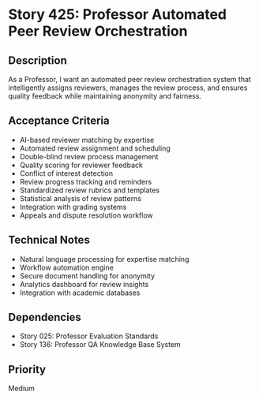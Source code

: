 # Story 425: Professor Automated Peer Review Orchestration

## Description
As a Professor, I want an automated peer review orchestration system that intelligently assigns reviewers, manages the review process, and ensures quality feedback while maintaining anonymity and fairness.

## Acceptance Criteria
- AI-based reviewer matching by expertise
- Automated review assignment and scheduling
- Double-blind review process management
- Quality scoring for reviewer feedback
- Conflict of interest detection
- Review progress tracking and reminders
- Standardized review rubrics and templates
- Statistical analysis of review patterns
- Integration with grading systems
- Appeals and dispute resolution workflow

## Technical Notes
- Natural language processing for expertise matching
- Workflow automation engine
- Secure document handling for anonymity
- Analytics dashboard for review insights
- Integration with academic databases

## Dependencies
- Story 025: Professor Evaluation Standards
- Story 136: Professor QA Knowledge Base System

## Priority
Medium